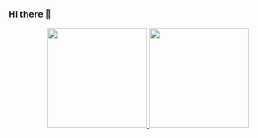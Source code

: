 ### Hi there 👋

<div align="center">
  <a href="https://github.com/cantalupo555">
  <img height="180em" src="https://github-readme-stats.vercel.app/api?username=cantalupo555&show_icons=true&theme=dark&include_all_commits=true&count_private=true"/>
  <img height="180em" src="https://github-readme-stats.vercel.app/api/top-langs/?username=cantalupo555&layout=compact&langs_count=7&theme=dark"/>
</div>
